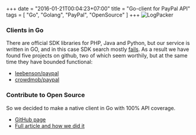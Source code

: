 +++
date = "2016-01-21T00:04:23+07:00"
title = "Go-client for PayPal API"
tags = [ "Go", "Golang", "PayPal", "OpenSource" ]
+++
![LogPacker](https://logpacker.com/img/blog_go-sm-2.png)
<!--more-->
### Clients in Go

There are official SDK libraries for PHP, Java and Python, but our service is written in GO, and in this case SDK search mostly [fails](https://github.com/search?q=paypal+golang "GitHub"). As a result we have found five projects on github, two of which seem worthily, but at the same time they have bounded functional:

* [leebenson/paypal](https://github.com/leebenson/paypal "leebenson/paypal")
* [crowdmob/paypal](https://github.com/crowdmob/paypal "crowdmob/paypal")

### Contribute to Open Source

So we decided to make a native client in Go with 100% API coverage.

* [GitHub page](https://github.com/logpacker/PayPal-Go-SDK "GitHub")
* [Full article and how we did it](https://logpacker.com/blog/go-client-for-paypal-sdk?utm_source=pliutau "LogPacker")
